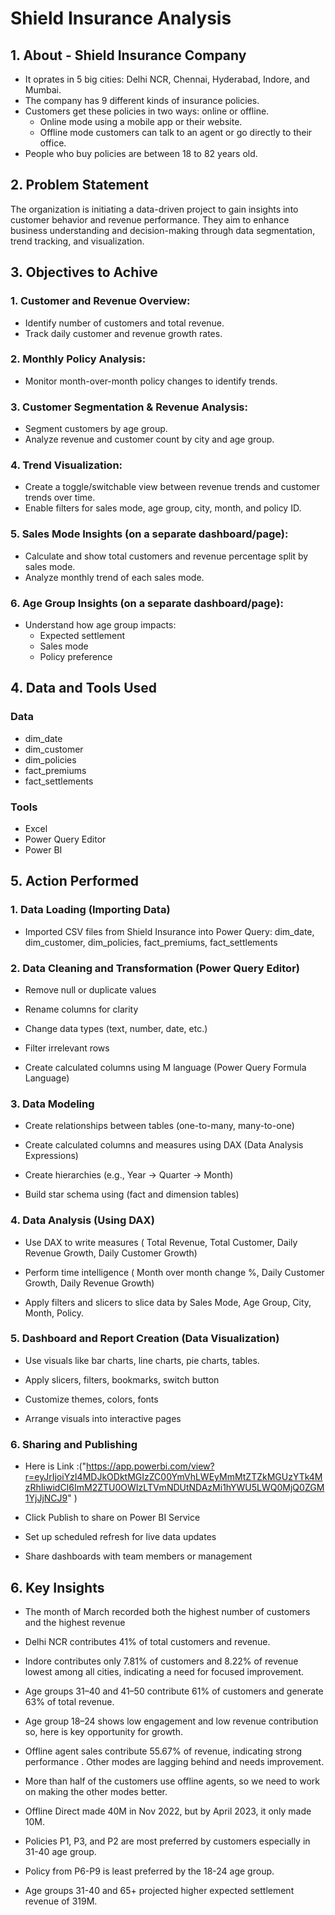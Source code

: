 
# Shield Insurance Analysis 

## 1. About - Shield Insurance Company

 * It oprates in 5 big cities: Delhi NCR, Chennai, Hyderabad, Indore, and Mumbai.
 * The company has 9 different kinds of insurance policies.
 * Customers get these policies in two ways: online or offline.
    * Online mode using a mobile app or their website.
    * Offline mode customers can talk to an agent or go directly to their office.
 * People who buy policies are between 18 to 82 years old.

 ## 2. Problem Statement

 The organization is initiating a data-driven project to gain insights into customer behavior and revenue performance. They aim to enhance business understanding and decision-making through data segmentation, trend tracking, and visualization.

 ## 3. Objectives to Achive

  ### 1. Customer and Revenue Overview:
  * Identify number of customers and total revenue.
  * Track daily customer and revenue growth rates.

  ### 2. Monthly Policy Analysis:
 * Monitor month-over-month policy changes to identify trends.

  ### 3. Customer Segmentation & Revenue Analysis:
 * Segment customers by age group.
 * Analyze revenue and customer count by city and age group.

  ### 4. Trend Visualization:
 * Create a toggle/switchable view between revenue trends and customer trends over time.
 * Enable filters for sales mode, age group, city, month, and policy ID.

  ### 5. Sales Mode Insights (on a separate dashboard/page):
 * Calculate and show total customers and       revenue percentage split by sales mode.
 * Analyze monthly trend of each sales mode.

 ###  6. Age Group Insights (on a separate dashboard/page):
 * Understand how age group impacts:
   * Expected settlement
   * Sales mode
   * Policy preference

## 4. Data and Tools Used

###  Data
   * dim_date
   * dim_customer
   * dim_policies
   * fact_premiums
   * fact_settlements

 
 
  ### Tools
 * Excel
 * Power Query Editor
 * Power BI


## 5. Action Performed

  ### 1. Data Loading (Importing Data)

  * Imported CSV files from Shield Insurance into Power Query: dim_date, dim_customer, dim_policies, fact_premiums, fact_settlements

 ###  2. Data Cleaning and Transformation (Power Query Editor)

  * Remove null or duplicate values

  * Rename columns for clarity

  * Change data types (text, number, date, etc.)

  * Filter irrelevant rows

  * Create calculated columns using M language (Power Query Formula Language)

 ### 3. Data Modeling

 *  Create relationships between tables (one-to-many, many-to-one)

 * Create calculated columns and measures using DAX (Data Analysis Expressions)

 * Create hierarchies (e.g., Year → Quarter → Month)

 * Build star schema using (fact and dimension tables) 

 ### 4. Data Analysis (Using DAX)
 * Use DAX to write measures ( Total Revenue, Total Customer, Daily Revenue Growth, Daily Customer Growth)

 * Perform time intelligence ( Month over month change %, Daily Customer Growth, Daily Revenue Growth)

 * Apply filters and slicers to slice data by Sales Mode, Age Group, City, Month, Policy.

###  5. Dashboard and Report Creation (Data Visualization)

 * Use visuals like bar charts, line charts, pie charts, tables.

 * Apply slicers, filters, bookmarks, switch button

 * Customize themes, colors, fonts

 * Arrange visuals into interactive pages

### 6. Sharing and Publishing 
  * Here is Link :("https://app.powerbi.com/view?r=eyJrIjoiYzI4MDJkODktMGIzZC00YmVhLWEyMmMtZTZkMGUzYTk4MzRhIiwidCI6ImM2ZTU0OWIzLTVmNDUtNDAzMi1hYWU5LWQ0MjQ0ZGM1YjJjNCJ9" )

 * Click Publish to share on Power BI Service

 * Set up scheduled refresh for live data updates

 * Share dashboards with team members or management

 ## 6. Key Insights

 * The month of March recorded both the highest number of customers and the highest revenue

 * Delhi NCR contributes 41% of total customers and revenue.

 * Indore contributes only 7.81% of customers and 8.22% of revenue lowest among all cities, indicating a need for focused improvement.

 * Age groups 31–40 and 41–50 contribute 61% of customers and generate 63% of total revenue.

 * Age group 18–24 shows low engagement and low revenue contribution so, here is key opportunity for growth.

 * Offline agent sales contribute 55.67% of revenue, indicating strong performance . Other modes  are lagging behind and needs improvement.

 * More than half of the customers use offline agents, so we need to work on making the other modes better.

 * Offline Direct made 40M in Nov 2022, but by April 2023, it only made 10M.

 * Policies P1, P3, and P2 are most preferred by customers especially in  31-40 age group.

 * Policy from P6-P9 is least preferred by the 18-24 age group.

 * Age groups 31-40 and 65+ projected higher expected settlement revenue of 319M.



